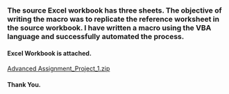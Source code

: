 ### The source Excel workbook has three sheets. The objective of writing the macro was to replicate the reference worksheet in the source workbook. I have written a macro using  the VBA language and successfully automated the process.

#### Excel Workbook is attached.
[Advanced Assignment_Project_1.zip](https://github.com/Sums1764/VBA-Project_1/files/13594034/Advanced.Assignment_Project_1.zip)
#### Thank You.




